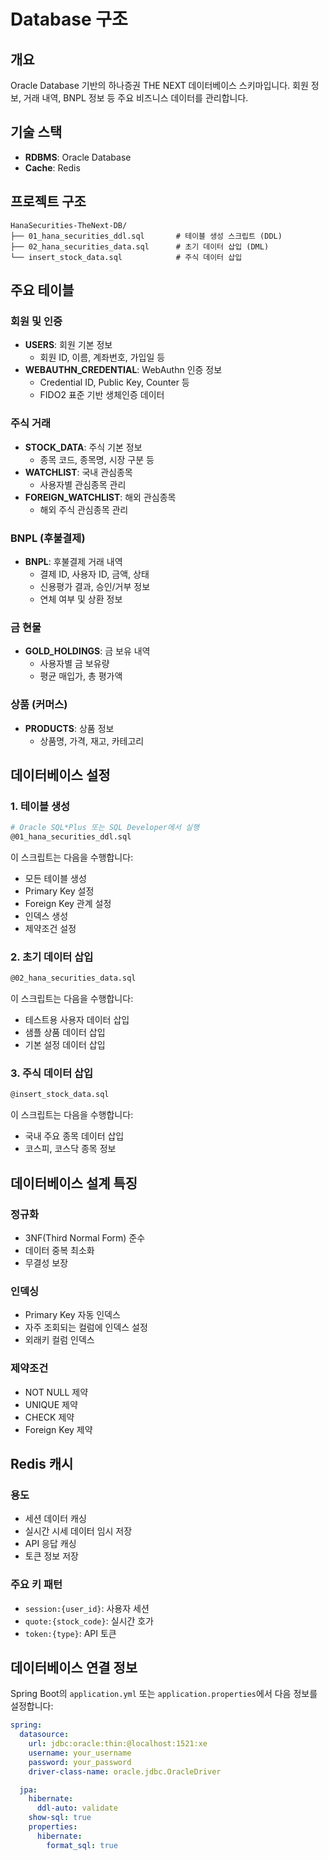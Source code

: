 # Database 구조

## 개요
Oracle Database 기반의 하나증권 THE NEXT 데이터베이스 스키마입니다. 회원 정보, 거래 내역, BNPL 정보 등 주요 비즈니스 데이터를 관리합니다.

## 기술 스택
- **RDBMS**: Oracle Database
- **Cache**: Redis

## 프로젝트 구조

```
HanaSecurities-TheNext-DB/
├── 01_hana_securities_ddl.sql       # 테이블 생성 스크립트 (DDL)
├── 02_hana_securities_data.sql      # 초기 데이터 삽입 (DML)
└── insert_stock_data.sql            # 주식 데이터 삽입
```

## 주요 테이블

### 회원 및 인증
- **USERS**: 회원 기본 정보
  - 회원 ID, 이름, 계좌번호, 가입일 등
- **WEBAUTHN_CREDENTIAL**: WebAuthn 인증 정보
  - Credential ID, Public Key, Counter 등
  - FIDO2 표준 기반 생체인증 데이터

### 주식 거래
- **STOCK_DATA**: 주식 기본 정보
  - 종목 코드, 종목명, 시장 구분 등
- **WATCHLIST**: 국내 관심종목
  - 사용자별 관심종목 관리
- **FOREIGN_WATCHLIST**: 해외 관심종목
  - 해외 주식 관심종목 관리

### BNPL (후불결제)
- **BNPL**: 후불결제 거래 내역
  - 결제 ID, 사용자 ID, 금액, 상태
  - 신용평가 결과, 승인/거부 정보
  - 연체 여부 및 상환 정보

### 금 현물
- **GOLD_HOLDINGS**: 금 보유 내역
  - 사용자별 금 보유량
  - 평균 매입가, 총 평가액

### 상품 (커머스)
- **PRODUCTS**: 상품 정보
  - 상품명, 가격, 재고, 카테고리

## 데이터베이스 설정

### 1. 테이블 생성

```bash
# Oracle SQL*Plus 또는 SQL Developer에서 실행
@01_hana_securities_ddl.sql
```

이 스크립트는 다음을 수행합니다:
- 모든 테이블 생성
- Primary Key 설정
- Foreign Key 관계 설정
- 인덱스 생성
- 제약조건 설정

### 2. 초기 데이터 삽입

```bash
@02_hana_securities_data.sql
```

이 스크립트는 다음을 수행합니다:
- 테스트용 사용자 데이터 삽입
- 샘플 상품 데이터 삽입
- 기본 설정 데이터 삽입

### 3. 주식 데이터 삽입

```bash
@insert_stock_data.sql
```

이 스크립트는 다음을 수행합니다:
- 국내 주요 종목 데이터 삽입
- 코스피, 코스닥 종목 정보

## 데이터베이스 설계 특징

### 정규화
- 3NF(Third Normal Form) 준수
- 데이터 중복 최소화
- 무결성 보장

### 인덱싱
- Primary Key 자동 인덱스
- 자주 조회되는 컬럼에 인덱스 설정
- 외래키 컬럼 인덱스

### 제약조건
- NOT NULL 제약
- UNIQUE 제약
- CHECK 제약
- Foreign Key 제약

## Redis 캐시

### 용도
- 세션 데이터 캐싱
- 실시간 시세 데이터 임시 저장
- API 응답 캐싱
- 토큰 정보 저장

### 주요 키 패턴
- `session:{user_id}`: 사용자 세션
- `quote:{stock_code}`: 실시간 호가
- `token:{type}`: API 토큰

## 데이터베이스 연결 정보

Spring Boot의 `application.yml` 또는 `application.properties`에서 다음 정보를 설정합니다:

```yaml
spring:
  datasource:
    url: jdbc:oracle:thin:@localhost:1521:xe
    username: your_username
    password: your_password
    driver-class-name: oracle.jdbc.OracleDriver

  jpa:
    hibernate:
      ddl-auto: validate
    show-sql: true
    properties:
      hibernate:
        format_sql: true
```